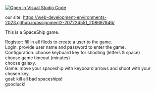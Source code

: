[![Open in Visual Studio Code](https://classroom.github.com/assets/open-in-vscode-718a45dd9cf7e7f842a935f5ebbe5719a5e09af4491e668f4dbf3b35d5cca122.svg)](https://classroom.github.com/online_ide?assignment_repo_id=10790616&assignment_repo_type=AssignmentRepo)


our site: https://web-development-environments-2023.github.io/assignment2-207224551_208697946/

This is a SpaceShip game. 

Register: fill in all fileds to create a user to the game.   
Login: provide user name and password to enter the game.   
Configuration:  choose keyboard key for shooting (letters & space)  
                choose game timeout (minutes)  
                choose galaxy.   
Game: move your spaceship with keyboard arrows and shoot with your chosen key.   
      goal: kill all bad spaceships!  
      goodluck!  
